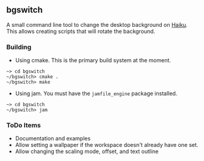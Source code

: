 ## bgswitch

A small command line tool to change the desktop background on [Haiku](https://haiku-os.org).  This allows creating scripts that will rotate the background.


### Building

- Using cmake.  This is the primary build system at the moment.
```
~> cd bgswitch
~/bgswitch> cmake .
~/bgswitch> make
```

- Using jam.  You must have the `jamfile_engine` package installed.
```
~> cd bgswitch
~/bgswitch> jam
```


### ToDo Items
- Documentation and examples
- Allow setting a wallpaper if the workspace doesn't already have one set.
- Allow changing the scaling mode, offset, and text outline
